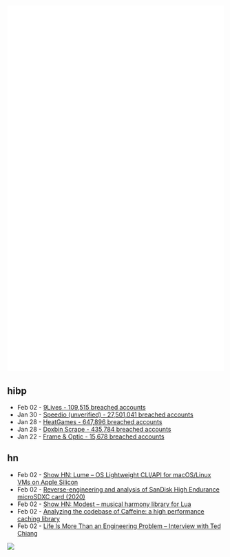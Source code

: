 ![Metrics](https://raw.githubusercontent.com/phixion/phixion/master/metrics.svg)

## hibp

<!--
for https://github.com/phixion/phixion/blob/main/.github/workflows/feeds.yml
-->
<!--START_SECTION:haveibeenpwnd-->
- Feb 02 - [9Lives - 109,515 breached accounts](https://haveibeenpwned.com/PwnedWebsites#9Lives)
- Jan 30 - [Speedio (unverified) - 27,501,041 breached accounts](https://haveibeenpwned.com/PwnedWebsites#Speedio)
- Jan 28 - [HeatGames - 647,896 breached accounts](https://haveibeenpwned.com/PwnedWebsites#HeatGames)
- Jan 28 - [Doxbin Scrape - 435,784 breached accounts](https://haveibeenpwned.com/PwnedWebsites#DoxbinScrape)
- Jan 22 - [Frame & Optic - 15,678 breached accounts](https://haveibeenpwned.com/PwnedWebsites#FrameAndOptic)
<!--END_SECTION:haveibeenpwnd-->

## hn

<!--
for https://github.com/phixion/phixion/blob/main/.github/workflows/feeds.yml
-->
<!--START_SECTION:hn-->
- Feb 02 - [Show HN: Lume – OS Lightweight CLI/API for macOS/Linux VMs on Apple Silicon](https://github.com/trycua/lume)
- Feb 02 - [Reverse-engineering and analysis of SanDisk High Endurance microSDXC card (2020)](https://ripitapart.com/2020/07/16/reverse-engineering-and-analysis-of-sandisk-high-endurance-microsdxc-card/)
- Feb 02 - [Show HN: Modest – musical harmony library for Lua](https://github.com/esbudylin/modest)
- Feb 02 - [Analyzing the codebase of Caffeine: a high performance caching library](https://adriacabeza.github.io/2024/07/12/caffeine-cache.html)
- Feb 02 - [Life Is More Than an Engineering Problem – Interview with Ted Chiang](https://lareviewofbooks.org/article/life-is-more-than-an-engineering-problem/)
<!--END_SECTION:hn-->

<!--
for https://yhype.me
-->
![](https://hit.yhype.me/github/profile?user_id=13013670)
